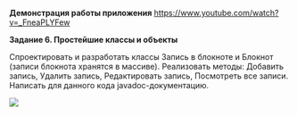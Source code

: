 **Демонстрация работы приложения** https://www.youtube.com/watch?v=_FneaPLYFew

**Задание 6. Простейшие классы и объекты**

Спроектировать и разработать классы Запись в блокноте и Блокнот (записи блокнота хранятся в массиве). Реализовать методы: Добавить запись, Удалить запись, Редактировать запись, Посмотреть все записи. Написать для данного кода javadoc-документацию.

![](https://github.com/alterG/javase01/blob/master/src/t06/res/example01.PNG?raw=true)
